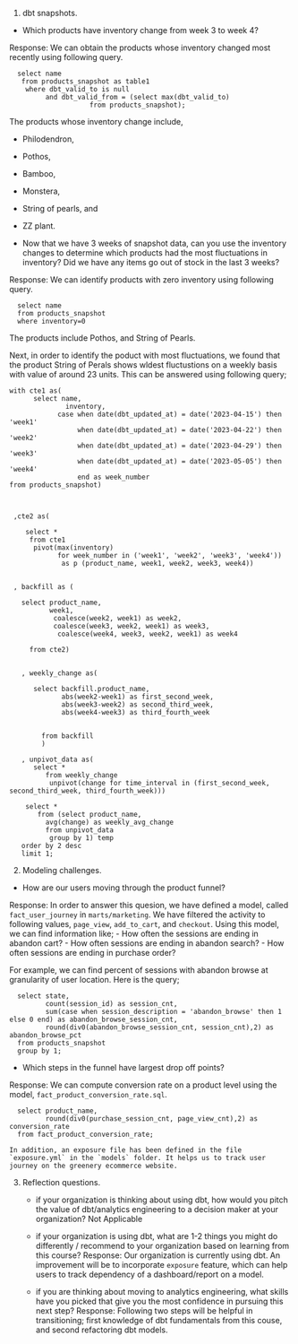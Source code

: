 1. dbt snapshots.
  - Which products have inventory change from week 3 to week 4?

  Response: We can obtain the products whose inventory changed most recently using following query.

      select name
       from products_snapshot as table1
        where dbt_valid_to is null
             and dbt_valid_from = (select max(dbt_valid_to)
                        from products_snapshot);


  The products whose inventory change include, 
  - Philodendron,
  - Pothos, 
  - Bamboo, 
  - Monstera, 
  - String of pearls, and
  - ZZ plant.

  - Now that we have 3 weeks of snapshot data, can you use the inventory changes to determine which products had the most fluctuations in inventory? Did we have any items go out of stock in the last 3 weeks? 

  Response: We can identify products with zero inventory using following query.

      select name
      from products_snapshot
      where inventory=0

   The products include Pothos, and String of Pearls.

   Next, in order to identify the poduct with most fluctuations, we found that the product String of Perals shows wldest fluctustions on a weekly basis with value of around 23 units. This can be answered using following query;



    with cte1 as(
          select name,
                  inventory,
                case when date(dbt_updated_at) = date('2023-04-15') then 'week1'
                     when date(dbt_updated_at) = date('2023-04-22') then 'week2'
                     when date(dbt_updated_at) = date('2023-04-29') then 'week3'
                     when date(dbt_updated_at) = date('2023-05-05') then 'week4'
                     end as week_number
    from products_snapshot)



     ,cte2 as(

        select *
         from cte1
          pivot(max(inventory)
                for week_number in ('week1', 'week2', 'week3', 'week4'))
                 as p (product_name, week1, week2, week3, week4))


     , backfill as (

       select product_name,
              week1,
               coalesce(week2, week1) as week2,
               coalesce(week3, week2, week1) as week3,
                coalesce(week4, week3, week2, week1) as week4
       
         from cte2)


       , weekly_change as(

          select backfill.product_name,
                 abs(week2-week1) as first_second_week,
                 abs(week3-week2) as second_third_week,
                 abs(week4-week3) as third_fourth_week
       

            from backfill
            )

       , unpivot_data as(
          select * 
             from weekly_change
              unpivot(change for time_interval in (first_second_week, second_third_week, third_fourth_week)))

        select *
           from (select product_name,
             avg(change) as weekly_avg_change
             from unpivot_data
              group by 1) temp
       order by 2 desc
       limit 1;


2. Modeling challenges.
 - How are our users moving through the product funnel?

 Response: In order to answer this quesion, we have defined a model, called `fact_user_journey` in `marts/marketing`. We have filtered the activity to following values, `page_view`, `add_to_cart`, and `checkout`. Using this model, we can find information like;
    - How often the sessions are ending in abandon cart?
    - How often sessions are ending in abandon search?
    - How often sessions are ending in purchase order?

  For example, we can find percent of sessions with abandon browse at granularity of user location. Here is the query;

      select state,
             count(session_id) as session_cnt,
             sum(case when session_description = 'abandon_browse' then 1 else 0 end) as abandon_browse_session_cnt,
             round(div0(abandon_browse_session_cnt, session_cnt),2) as abandon_browse_pct
      from products_snapshot
      group by 1;

 - Which steps in the funnel have largest drop off points?

 Response: We can compute conversion rate on a product level using the model, `fact_product_conversion_rate.sql`.

      select product_name,
             round(div0(purchase_session_cnt, page_view_cnt),2) as conversion_rate
      from fact_product_conversion_rate;

    In addition, an exposure file has been defined in the file `exposure.yml` in the `models` folder. It helps us to track user journey on the greenery ecommerce website.




3. Reflection questions.

   - if your organization is thinking about using dbt, how would you pitch the value of dbt/analytics engineering to a decision maker at your organization? Not Applicable

   - if your organization is using dbt, what are 1-2 things you might do differently / recommend to your organization based on learning from this course?
     Response: Our organization is currently using dbt. An improvement will be to incorporate `exposure` feature, which can help users to track dependency of a dashboard/report on a model.

   - if you are thinking about moving to analytics engineering, what skills have you picked that give you the most confidence in pursuing this next step?
     Response: Following two steps will be helpful in transitioning; first knowledge of dbt fundamentals from this couse, and second refactoring dbt models.  

       
